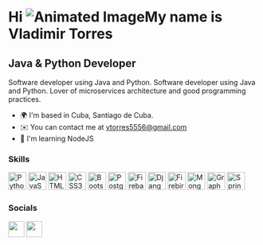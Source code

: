 # Hi ![Animated Image](https://user-images.githubusercontent.com/18350557/176309783-0785949b-9127-417c-8b55-ab5a4333674e.gif)My name is Vladimir Torres


## Java & Python Developer
Software developer using Java and Python. Software developer using Java and Python. Lover of microservices architecture and good programming practices.

- 🌍  I'm based in Cuba, Santiago de Cuba.
- ✉️  You can contact me at [vtorres5556@gmail.com](mailto:vtorres5556@gmail.com)
- 🧠  I'm learning NodeJS

### Skills
<p align="left">
<a href="https://www.python.org/" rel="nofollow"><img src="https://raw.githubusercontent.com/danielcranney/readme-generator/main/public/icons/skills/python-colored.svg" width="36" height="36" alt="Python" style="max-width: 100%;"></a>
<a href="https://developer.mozilla.org/en-US/docs/Web/JavaScript" rel="nofollow"><img src="https://raw.githubusercontent.com/danielcranney/readme-generator/main/public/icons/skills/javascript-colored.svg" width="36" height="36" alt="JavaScript" style="max-width: 100%;"></a>
<a href="https://developer.mozilla.org/en-US/docs/Glossary/HTML5" rel="nofollow"><img src="https://raw.githubusercontent.com/danielcranney/readme-generator/main/public/icons/skills/html5-colored.svg" width="36" height="36" alt="HTML5" style="max-width: 100%;"></a>
<a href="https://www.w3.org/TR/CSS/#css" rel="nofollow"><img src="https://raw.githubusercontent.com/danielcranney/readme-generator/main/public/icons/skills/css3-colored.svg" width="36" height="36" alt="CSS3" style="max-width: 100%;"></a>
<a href="https://getbootstrap.com/" rel="nofollow"><img src="https://raw.githubusercontent.com/danielcranney/readme-generator/main/public/icons/skills/bootstrap-colored.svg" width="36" height="36" alt="Bootstrap" style="max-width: 100%;"></a>
<a href="https://www.postgresql.org/" rel="nofollow"><img src="https://raw.githubusercontent.com/danielcranney/readme-generator/main/public/icons/skills/postgresql-colored.svg" width="36" height="36" alt="PostgreSQL" style="max-width: 100%;"></a>
<a href="https://firebase.google.com/" rel="nofollow"><img src="https://raw.githubusercontent.com/danielcranney/readme-generator/main/public/icons/skills/firebase-colored.svg" width="36" height="36" alt="Firebase" style="max-width: 100%;"></a>
<a href="https://www.djangoproject.com/" rel="nofollow"><img src="https://raw.githubusercontent.com/danielcranney/readme-generator/main/public/icons/skills/django-colored.svg" width="36" height="36" alt="Django" style="max-width: 100%;"></a>
<a href="https://firebirdsql.org/" rel="nofollow"><img src="https://example.com/firebird-colored.svg" width="36" height="36" alt="Firebird" style="max-width: 100%;"></a>
<a href="https://www.mongodb.com/" rel="nofollow"><img src="https://raw.githubusercontent.com/danielcranney/readme-generator/main/public/icons/skills/mongodb-colored.svg" width="36" height="36" alt="MongoDB" style="max-width: 100%;"></a>
<a href="https://graphql.org/" rel="nofollow"><img src="https://example.com/graphql-colored.svg" width="36" height="36" alt="GraphQL" style="max-width: 100%;"></a>
<a href="https://spring.io/projects/spring-boot" rel="nofollow"><img src="https://commons.wikimedia.org/wiki/File:Spring_Boot.svg" width="36" height="36" alt="Spring Boot" style="max-width: 100%;"></a>
</p>


### Socials
<p align="left">  
  <a href="https://www.github.com/vlaster85"><img src="https://raw.githubusercontent.com/danielcranney/readme-generator/main/public/icons/socials/github.svg" width="32" height="32" style="max-width: 100%;"></a> 
  <a href="https://www.linkedin.com/in/vladimirt-torres" rel="nofollow"><img src="https://raw.githubusercontent.com/danielcranney/readme-generator/main/public/icons/socials/linkedin.svg" width="32" height="32" style="max-width: 100%;"></a>   
</p>


